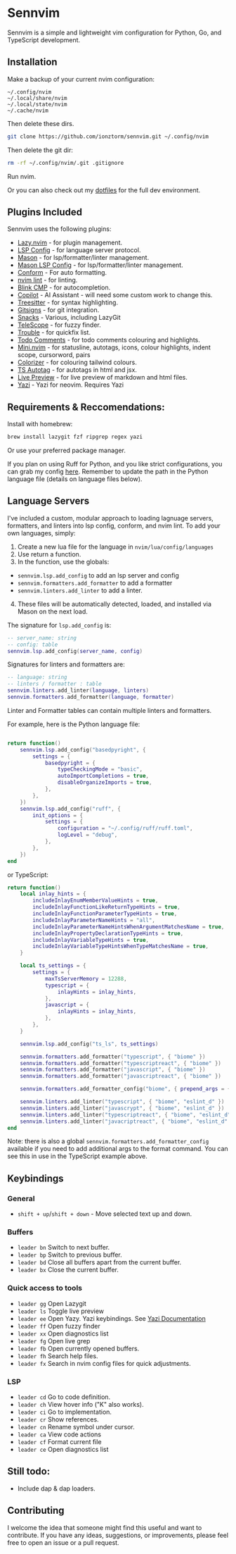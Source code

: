 # Sennvim

Sennvim is a simple and lightweight vim configuration for Python, Go, and TypeScript development.

## Installation

Make a backup of your current nvim configuration:

```text
~/.config/nvim
~/.local/share/nvim
~/.local/state/nvim
~/.cache/nvim
```

Then delete these dirs.

```bash
git clone https://github.com/ionztorm/sennvim.git ~/.config/nvim
```

Then delete the git dir:

```bash
rm -rf ~/.config/nvim/.git .gitignore
```

Run nvim.

Or you can also check out my [dotfiles](https://www.github.com/ionztorm/dotfiles) for the full dev environment.

## Plugins Included

Sennvim uses the following plugins:

- [Lazy.nvim](https://www.github.com/folke/lazy.nvim) - for plugin management.
- [LSP Config](https://www.github.com/neovim/nvim-lspconfig) - for language server protocol.
- [Mason](http://www.github.com/williamboman/mason.nvim) - for lsp/formatter/linter management.
- [Mason LSP Config](http://www.github.com/williamboman/mason-lspconfig.nvim) - for lsp/formatter/linter management.
- [Conform](http://www.github.com/stevearc/conform.nvim) - For auto formatting.
- [nvim lint](http://www.github.com/mfussenegger/nvim-lint) - for linting.
- [Blink CMP](https://www.github.com/Saghen/blink.cmp) - for autocompletion.
- [Copilot](https://www.github.com/zbirenbaum/copilot.lua) - AI Assistant - will need some custom work to change this.
- [Treesitter](https://www.github.com/nvim-treesitter/nvim-treesitter) - for syntax highlighting.
- [Gitsigns](https://www.github.com/lewis6991/gitsigns.nvim) - for git integration.
- [Snacks](https://www.github.com/folke/snacks.nvim) - Various, including LazyGit
- [TeleScope](https://www.github.com/nvim-telescope/telescope.nvim) - for fuzzy finder.
- [Trouble](https://www.github.com/folke/trouble.nvim) - for quickfix list.
- [Todo Comments](https://www.github.com/folke/todo-comments.nvim) - for todo comments colouring and highlights.
- [Mini.nvim](https://www.github.com/echasnovski/mini.nvim) - for statusline, autotags, icons, colour highlights, indent scope, cursorword, pairs
- [Colorizer](https://www.github.com/NvChad/nvim-colorizer.lua) - for colouring tailwind colours.
- [TS Autotag](https://www.github.com/windwp/nvim-ts-autotag) - for autotags in html and jsx.
- [Live Preview](https://www.github.com/brianhuster/live-preview.nvim) - for live preview of markdown and html files.
- [Yazi](https://github.com/mikavilpas/yazi.nvim?tab=readme-ov-file) - Yazi for neovim. Requires Yazi

## Requirements & Reccomendations:

Install with homebrew:

```bash
brew install lazygit fzf ripgrep regex yazi
```

Or use your preferred package manager.

If you plan on using Ruff for Python, and you like strict configurations, you can grab my config [here](https://github.com/ionztorm/dotfiles/blob/main/ruff/ruff.toml). Remember to update the path in the Python language file (details on language files below).

## Language Servers

I've included a custom, modular approach to loading lagnuage servers, formatters, and linters into lsp config, conform, and nvim lint. To add your own languages, simply:

1. Create a new lua file for the language in `nvim/lua/config/languages`
2. Use return a function.
3. In the function, use the globals:
  * `sennvim.lsp.add_config` to add an lsp server and config
  * `sennvim.formatters.add_formatter` to add a formatter
  * `sennvim.linters.add_linter` to add a linter.
4. These files will be automatically detected, loaded, and installed via Mason on the next load.

The signature for `lsp.add_config` is:

```lua
-- server_name: string
-- config: table
sennvim.lsp.add_config(server_name, config)
```

Signatures for linters and formatters are:

```lua
-- language: string
-- linters / formatter : table
sennvim.linters.add_linter(language, linters)
sennvim.formatters.add_formatter(language, formatter)
```

Linter and Formatter tables can contain multiple linters and formatters.

For example, here is the Python language file:

```lua

return function()
	sennvim.lsp.add_config("basedpyright", {
		settings = {
			basedpyright = {
				typeCheckingMode = "basic",
				autoImportCompletions = true,
				disableOrganizeImports = true,
			},
		},
	})
	sennvim.lsp.add_config("ruff", {
		init_options = {
			settings = {
				configuration = "~/.config/ruff/ruff.toml",
				logLevel = "debug",
			},
		},
	})
end
```

or TypeScript:

```lua
return function()
	local inlay_hints = {
		includeInlayEnumMemberValueHints = true,
		includeInlayFunctionLikeReturnTypeHints = true,
		includeInlayFunctionParameterTypeHints = true,
		includeInlayParameterNameHints = "all",
		includeInlayParameterNameHintsWhenArgumentMatchesName = true,
		includeInlayPropertyDeclarationTypeHints = true,
		includeInlayVariableTypeHints = true,
		includeInlayVariableTypeHintsWhenTypeMatchesName = true,
	}

	local ts_settings = {
		settings = {
			maxTsServerMemory = 12288,
			typescript = {
				inlayHints = inlay_hints,
			},
			javascript = {
				inlayHints = inlay_hints,
			},
		},
	}

	sennvim.lsp.add_config("ts_ls", ts_settings)

	sennvim.formatters.add_formatter("typescript", { "biome" })
	sennvim.formatters.add_formatter("typescriptreact", { "biome" })
	sennvim.formatters.add_formatter("javascript", { "biome" })
	sennvim.formatters.add_formatter("javascriptreact", { "biome" })

	sennvim.formatters.add_formatter_config("biome", { prepend_args = { "check", "--unsafe", "--write" } })

	sennvim.linters.add_linter("typescript", { "biome", "eslint_d" })
	sennvim.linters.add_linter("javascrypt", { "biome", "eslint_d" })
	sennvim.linters.add_linter("typescriptreact", { "biome", "eslint_d" })
	sennvim.linters.add_linter("javacriptreact", { "biome", "eslint_d" })
end
```

Note: there is also a global `sennvim.formatters.add_formatter_config` available if you need to add additional args to the format command. You can see this in use in the TypeScript example above.

## Keybindings
### General

- `shift + up`/`shift + down` - Move selected text up and down.

### Buffers

- `leader bn` Switch to next buffer.
- `leader bp` Switch to previous buffer.
- `leader bd` Close all buffers apart from the current buffer.
- `leader bx` Close the current buffer.

### Quick access to tools

- `leader gg` Open Lazygit
- `leader ls` Toggle live preview
- `leader ee` Open Yazy. Yazi keybindings. See [Yazi Documentation](https://yazi-rs.github.io/docs/configuration/keymap)
- `leader ff` Open fuzzy finder
- `leader xx` Open diagnostics list
- `leader fg` Open live grep
- `leader fb` Open currently opened buffers.
- `leader fh` Search help files.
- `leader fx` Search in nvim config files for quick adjustments.

### LSP

- `leader cd` Go to code definition.
- `leader ch` View hover info ("K" also works).
- `leader ci` Go to implementation.
- `leader cr` Show references.
- `leader cn` Rename symbol under cursor.
- `leader ca` View code actions
- `leader cf` Format current file
- `leader ce` Open diagnostics list

## Still todo:

- Include dap & dap loaders.

## Contributing

I welcome the idea that someone might find this useful and want to contribute. If you have any ideas, suggestions, or improvements, please feel free to open an issue or a pull request.
